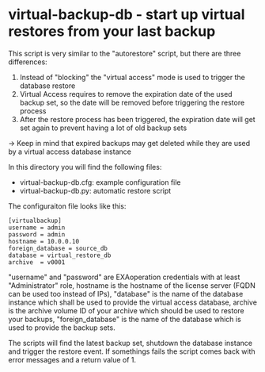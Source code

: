 # virtual-backup-db - start up virtual restores from your last backup 

This script is very similar to the "autorestore" script, but there are three differences:
1. Instead of "blocking" the "virtual access" mode is used to trigger the database restore
2. Virtual Access requires to remove the expiration date of the used backup set, so the date will be removed before triggering the restore process
3. After the restore process has been triggered, the expiration date will get set again to prevent having a lot of old backup sets

-> Keep in mind that expired backups may get deleted while they are used by a virtual access database instance

In this directory you will find the following files:
* virtual-backup-db.cfg: example configuration file
* virtual-backup-db.py: automatic restore script

The configuraiton file looks like this:
```
[virtualbackup]
username = admin
password = admin
hostname = 10.0.0.10
foreign_database = source_db
database = virtual_restore_db
archive  = v0001
```

"username" and "password" are EXAoperation credentials with at least "Administrator" role, hostname is the hostname of the license server (FQDN can be used too instead of IPs), "database" is the name of the database instance which shall be used to provide the virtual access database, archive is the archive volume ID of your archive which should be used to restore your backups, "foreign\_database" is the name of the database which is used to provide the backup sets.

The scripts will find the latest backup set, shutdown the database instance and trigger the restore event. If somethings fails the script comes back with error messages and a return value of 1.
